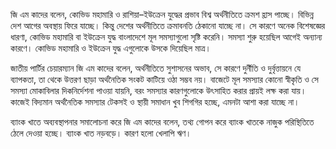 জি এম কাদের বলেন, কোভিড মহামারি ও রাশিয়া–ইউক্রেন যুদ্ধের প্রভাব বিশ্ব অর্থনীতিতে ক্রমশ হ্রাস পাচ্ছে। বিভিন্ন দেশ আগের অবস্থায় ফিরে যাচ্ছে। কিন্তু দেশের অর্থনীতিতে ক্রমাবনতি ঠেকানো যাচ্ছে না। সে কারণে অনেক বিশেষজ্ঞের ধারণা, কোভিড মহামারি বা ইউক্রেন যুদ্ধ বাংলাদেশে মূল সমস্যাগুলো সৃষ্টি করেনি। সমস্যা শুরু হয়েছিল আগেই অন্যান্য কারণে। কোভিড মহামারি ও ইউক্রেন যুদ্ধ এগুলোকে উসকে দিয়েছিল মাত্র।

জাতীয় পার্টির চেয়ারম্যান জি এম কাদের বলেন, অর্থনীতিতে সুশাসনের অভাব, সে কারণে দুর্নীতি ও দুর্বৃত্তায়নে যে ব্যাপকতা, তা থেকে উত্তরণ ছাড়া অর্থনৈতিক সংকট কাটিয়ে ওঠা সম্ভব নয়। বাজেটে মূল সমস্যার কোনো স্বীকৃতি ও সে সমস্যা মোকাবিলার দিকনির্দেশনা পাওয়া যায়নি, বরং সমস্যার কারণগুলোকে উৎসাহিত করার প্রায়ই লক্ষ করা যায়। কাজেই বিদ্যমান অর্থনৈতিক সমস্যার টেকসই ও স্থায়ী সমাধান খুব শিগগির হচ্ছে, এমনটা আশা করা যাচ্ছে না।

ব্যাংক খাতে অব্যবস্থাপনার সমালোচনা করে জি এম কাদের বলেন, তথ্য গোপন করে ব্যাংক খাতকে নাজুক পরিস্থিতিতে ঠেলে দেওয়া হচ্ছে। ব্যাংক খাত নড়বড়ে। কারণ হলো খেলাপি ঋণ।
